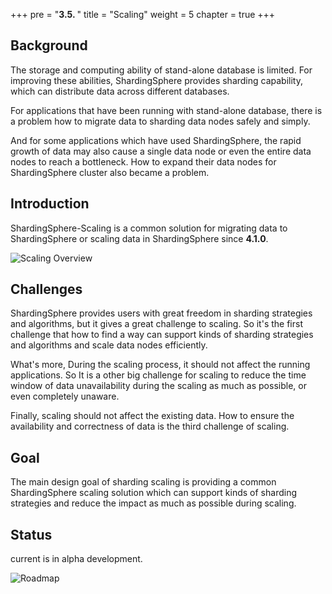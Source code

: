 +++
pre = "<b>3.5. </b>"
title = "Scaling"
weight = 5
chapter = true
+++

## Background

The storage and computing ability of stand-alone database is limited. For improving these abilities, ShardingSphere provides sharding capability, which can distribute data across different databases.

For applications that have been running with stand-alone database, there is a problem how to migrate data to sharding data nodes safely and simply.

And for some applications which have used ShardingSphere, the rapid growth of data may also cause a single data node or even the entire data nodes to reach a bottleneck.
How to expand their data nodes for ShardingSphere cluster also became a problem.

## Introduction

ShardingSphere-Scaling is a common solution for migrating data to ShardingSphere or scaling data in ShardingSphere since **4.1.0**.

![Scaling Overview](https://shardingsphere.apache.org/document/current/img/scaling/scaling-overview.en.png)

## Challenges

ShardingSphere provides users with great freedom in sharding strategies and algorithms, but it gives a great challenge to scaling.
So it's the first challenge that how to find a way can support kinds of sharding strategies and algorithms and scale data nodes efficiently.

What's more, During the scaling process, it should not affect the running applications. 
So It is a other big challenge for scaling to reduce the time window of data unavailability during the scaling as much as possible, or even completely unaware.

Finally, scaling should not affect the existing data. How to ensure the availability and correctness of data is the third challenge of scaling.

## Goal

The main design goal of sharding scaling is providing a common ShardingSphere scaling solution which can support kinds of sharding strategies and reduce the impact as much as possible during scaling.

## Status

current is in alpha development.

![Roadmap](https://shardingsphere.apache.org/document/current/img/scaling/roadmap.en.png) 